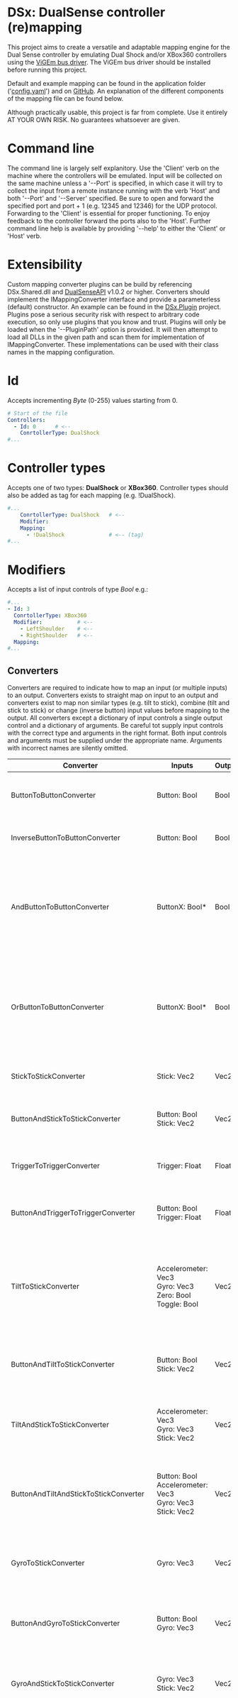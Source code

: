 # DSx: DualSense controller (re)mapping
This project aims to create a versatile and adaptable mapping engine for the Dual Sense controller by emulating Dual Shock and/or XBox360 controllers using the [ViGEm bus driver](https://github.com/ViGEm/ViGEmBus). The ViGEm bus driver should be installed before running this project.

Default and example mapping can be found in the application folder ('[config.yaml](https://github.com/rheuvel89/DSx/blob/main/DSx.Client/config.yaml)') and on [GitHub](https://github.com/rheuvel89/DSx/blob/main/DSx.Client/config.yaml). An explanation of the different components of the mapping file can be found below.

Although practically usable, this project is far from complete. Use it entirely AT YOUR OWN RISK. No guarantees whatsoever are given.

# Command line
The command line is largely self explanitory. Use the 'Client' verb on the machine where the controllers will be emulated. Input will be collected on the same machine unless a '--Port' is specified, in which case it will try to collect the input from a remote instance running with the verb 'Host' and both '--Port' and '--Server' specified. Be sure to open and forward the specified port and port + 1 (e.g. 12345 and 12346) for the UDP protocol. Forwarding to the 'Client' is essential for proper functioning. To enjoy feedback to the controller forward the ports also to the 'Host'. Further command line help is available by providing '--help' to either the 'Client' or 'Host' verb.

# Extensibility
Custom mapping converter plugins can be build by referencing DSx.Shared.dll and [DualSenseAPI](https://github.com/Ohjurot/DualSense-Windows) v1.0.2 or higher. Converters should implement the IMappingConverter interface and provide a parameterless (default) constructor. An example can be found in the [DSx.Plugin](https://github.com/rheuvel89/DSx/tree/main/DSx.Plugin) project. Plugins pose a serious security risk with respect to arbitrary code execution, so only use plugins that you know and trust. Plugins will only be loaded when the '--PluginPath' option is provided. It will then attempt to load all DLLs in the given path and scan them for implementation of IMappingConverter. These implementations can be used with their class names in the mapping configuration.

# Id
Accepts incrementing *Byte* (0-255) values starting from 0.
```yaml
# Start of the file
Controllers:
  - Id: 0      # <--
    ConrtollerType: DualShock
#...
```

# Controller types
Accepts one of two types: **DualShock** or **XBox360**. Controller types should also be added as tag for each mapping (e.g. !DualShock).
```yaml
#...
    ConrtollerType: DualShock   # <--
    Modifier:
    Mapping:
      - !DualShock              # <-- (tag)
#...
```

# Modifiers
Accepts a list of input controls of type *Bool* e.g.:
```yaml
#...
- Id: 3
  ConrtollerType: XBox360
  Modifier:           # <--
    - LeftShoulder    # <--
    - RightShoulder   # <--
  Mapping:
#...
```

## Converters
Converters are required to indicate how to map an input (or multiple inputs) to an output. Converters exists to straight map on input to an output and converters exist to map non similar types (e.g. tilt to stick), combine (tilt and stick to stick) or change (inverse button) input values before mapping to the output. All converters except a dictionary of input controls a single output control and a dictionary of arguments. Be careful tot supply input controls with the correct type and arguments in the right format. Both input controls and arguments must be supplied under the appropriate name. Arguments with incorrect names are silently omitted.

| Converter                             | Inputs                                                                 | Output | Arguments                                                                                               | Description                                                                                                                                             |
| ------------------------------------- | ---------------------------------------------------------------------- | ------ | ------------------------------------------------------------------------------------------------------- | ------------------------------------------------------------------------------------------------------------------------------------------------------- |
| ButtonToButtonConverter               | Button: Bool                                                           | Bool   |                                                                                                         | Use this for straigth button to button mapping.                                                                                                         |      
| InverseButtonToButtonConverter        | Button: Bool                                                           | Bool   |                                                                                                         | Inverts button input True -> False, False -> True                                                                                                       |             
| AndButtonToButtonConverter            | ButtonX: Bool*                                                         | Bool   |                                                                                                         | Accepts a list of Bool inputs of arbitrary length. Performs logical AND on the entire list. I.e. If one button is False it returns False.               |         
| OrButtonToButtonConverter             | ButtonX: Bool*                                                         | Bool   |                                                                                                         | Accepts a list of Bool inputs of arbitrary length. Performs logical OR on the entire list. I.e. If one button is True it returns True.                  | 
| StickToStickConverter                 | Stick: Vec2                                                            | Vec2   |                                                                                                         | Use this for straigth stick to stick mapping.                                                                                                           |    
| ButtonAndStickToStickConverter        | Button: Bool <br> Stick: Vec2                                          | Vec2   |                                                                                                         | Enables the given stick when the button is pressed.                                                                                                     |             
| TriggerToTriggerConverter             | Trigger: Float                                                         | Float  |                                                                                                         | Use this for straigth trigger to trigger mapping.                                                                                                       |        
| ButtonAndTriggerToTriggerConverter    | Button: Bool <br> Trigger: Float                                       | Float  |                                                                                                         | Enables the given trigger when the button is pressed.                                                                                                   |                 
| TiltToStickConverter                  | Accelerometer: Vec3 <br> Gyro: Vec3 <br> Zero: Bool <br> Toggle: Bool  | Vec2   | Sensitivity: Float <br> Deadzone: Float <br> Gamma: Float                                               | Converts accelerometer and gyro input to tilt that can be mapped to a stick. Hold **Zero** to recenter the tilt, **Toggle** turn tilt input on and off. |   
| ButtonAndTiltToStickConverter         | Button: Bool <br> Stick: Vec2                                          | Vec2   | ***TiltToStickConverter\****                                                                            | Enables the tilt to stick mapping when the button is pressed.                                                                                           |            
| TiltAndStickToStickConverter          | Accelerometer: Vec3 <br> Gyro: Vec3 <br> Stick: Vec2                   | Vec2   | ***TiltToStickConverter\**** <br> AlphaX: Float <br> AlphaY: Float <br> BetaX: Float <br> BetaY: Float  | Additively combines tilt and stick input so that it can be mapped to a stick.                                                                           |           
| ButtonAndTiltAndStickToStickConverter | Button: Bool <br> Accelerometer: Vec3 <br> Gyro: Vec3 <br> Stick: Vec2 | Vec2   | ***TiltAndStickToStickConverter\****                                                                    | Enable tilt input when the button is pressed, otherwise behaves as a stick to stick mapping.                                                            |                    
| GyroToStickConverter                  | Gyro: Vec3                                                             | Vec2   | GammaX: Float <br> GammaY: Float <br> EpsilonX: Float <br> EpsilonY                                     | Converts gyro input to a joystick mouse that can be mapped to a stick.                                                                                  |   
| ButtonAndGyroToStickConverter         | Button: Bool <br> Gyro: Vec3                                           | Vec2   | ***GyroToStickConverter\****                                                                            | Enables the gyro to stick mapping when the button is pressed.                                                                                           |            
| GyroAndStickToStickConverter          | Gyro: Vec3 <br> Stick: Vec2                                            | Vec2   | ***GyroToStickConverter\**** <br> AlphaX: Float <br> AlphaY: Float <br> BetaX: Float <br> BetaY: Float  | Additively combines gyro and stick input so that it can be mapped to a stick.                                                                           |           
| ButtonAndGyroAndStickToStickConverter | Button: Bool <br> Gyro: Vec3 <br> Stick: Vec2                          | Vec2   | ***GyroAndStickToStickConverter\****                                                                    | Enable gyro input when the button is pressed, otherwise behaves as a stick to stick mapping.                                                            |                    

**Arguments**

Sensitivity: Linear sensitivity for tilt to stick conversions. Default: 1,0. Range: 0,0 -> $\infty$.

Deadzone: Circular deadzone for tilt to stick conversion. Default 0,0. Range 0,0 -> 1,0.

Alpha/Beta: Coefficients for adding two inputs. I.e. $(Input_1*\alpha + Input_2*\beta)$. Default 1,0. Range: -$\infty$ -> $\infty$.

Gamma: Curvature parameter for tilt and gyro conversions. I.e. $(Input^\gamma)$. Default 1,0. Range: 0,0 -> $\infty$.

Epsilon: Gyro time-correction factor. This factor is dependent on the gyro sensor and polling interval.

<br/>

The following mapping snippet will simply map the triangle button to the corresponding button on the XBox360 controller:
```yaml
#...
    Mapping:
      - !XBox360
        Converter: ButtonToButtonConverter   # <--
        Input:
          Button: TriangleButton
        Output: YButton
#...
```

## Controls (input and output)
The input property contains a dictionary (list of names and the corresponding input controls) to indicate which input control should be used for a specific funtion in the converter. The output accepts a single output control of the type of controller that is assigned via the ControllerType property and tag. Be sure to match the types of input and output controls to the types required by the converter.
Input, types and their corresponding (default) mapping to DualShock or XBox360 controllers. Mapping multiple input controls toargy the same output for a given controller can lead to unexpected results. Use the provided converters to achieve combined mappings or map one type to another.

| Input                 | Type   | DualShock          | XBox360          |
| --------------------- | ------ | ------------------ | ---------------- |
| LeftStick             | Bool   | LeftStick          | LeftStick        |    
| LeftTrigger           | Float  | LeftTrigger        | LeftTrigger      |    
| LeftTriggerButton     | Bool   | LeftTriggerButton  |                  |    
| LeftShoulder          | Bool   | LeftShoulder       | LeftShoulder     |
| LeftStickButton       | Bool   | LeftStickButton    | LeftStickButton  |
| RightStick            | Vec2   | RightStick         | RightStick       |
| RightTrigger          | Float  | RightTrigger       | RightTrigger     |
| RightTriggerButton    | Bool   | RightTriggerButton |                  |
| RightShoulder         | Bool   | RightShoulder      | RightShoulder    |
| RightStickButton      | Bool   | RightStickButton   | RightStickButton |
| DPadNorth             | Bool   | DPadNorth          | DPadNorth        |
| DPadNorthEast         | Bool   | DPadNorthEast      | DPadNorthEast    |
| DPadEast              | Bool   | DPadEast           | DPadEast         |
| DPadSouthEast         | Bool   | DPadSouthEast      | DPadSouthEast    |
| DPadSouth             | Bool   | DPadSouth          | DPadSouth        |
| DPadSouthWest         | Bool   | DPadSouthWest      | DPadSouthWest    |
| DPadWest              | Bool   | DPadWest           | DPadWest         |
| DPadNorthWest         | Bool   | DPadNorthWest      | DPadNorthWest    |
| DPadNone              | Bool   | DPadNone           | DPadNone         |
| TriangleButton        | Bool   | TriangleButton     | YButton          |
| CircleButton          | Bool   | CircleButton       | BButton          |
| SquareButton          | Bool   | SquareButton       | XButton          |
| CrossButton           | Bool   | CrossButton        | AButton          |
| LogoButton            | Bool   |                    | GuideButton      | 
| CreateButton          | Bool   | ShareButton        | BackButton       |
| MenuButton            | Bool   | OptionButton       | StartButton      |
| MicButton             | Bool   |                    |                  |
| Touch1Id              | Byte   |                    |                  |
| Touch1                | Bool   |                    |                  |
| Touch1Position        | Vec2   |                    |                  |
| Touch2Id              | Byte   |                    |                  |
| Touch2                | Bool   |                    |                  |
| Touch2Position        | Vec2   |                    |                  |
| TouchButton           | Bool   |                    |                  |
| Accelerometer         | Vec3   |                    |                  |
| Gyro                  | Vec3   |                    |                  |
| IoMode                | IoMode |                    |                  |
| IsBatteryCharging     | Bool   |                    |                  |
| IsBatteryFullyCharged | Bool   |                    |                  |
| BatteryLevel          | Float  |                    |                  |
| IsHeadPhoneConnected  | Bool   |                    |                  |

One of the most simple converters is the ButtonToButtonConverter, accepting only on input and mapping it directly to the output.
```yaml
#...
    Mapping:
      - !XBox360
        Converter: ButtonToButtonConverter  
        Input:
          Button: TriangleButton            # <-- there is only one input required, the button to map from
        Output: YButton
#...
```

More complex converters often use multiple input controls to conrole different aspects of the converter.
```yaml
#...
- !DualShock
        Global: true
        Inputs:
          Accelerometer: Accelerometer  # <-- Accelerometer input
          Gyro: Gyro                    # <-- Gyro input
          Stick: RightStick             # <-- The stick to combine with
          Zero: TouchButton             # <-- Button to reset the zero position
          Toggle: CreateButton          # <-- Button to toggle tilt input on/off (and therefore switch to stick only)
        Output: RightStick
        Converter: TiltAndStickToStickConverter
#...
```

# Arguments
The arguments are a list of names and values and can be used to finetune the behaviour of a converter. Some converters accept no arguments (ButtonToButtonConverter) while the more complex converters accept multiple arguments, each with their own effect on the output of the converter. All arguments have a default value (if omitted) which can be found in the converters table.
```yaml
- !DualShock
        Global: true
        Inputs:
          Tilt: Tilt
          Stick: RightStick
          Zero: TouchButton
          Toggle: CreateButton
        Output: RightStick
        Converter: TiltAndStickToStickConverter
        Arguments:
          AlphaX: 1,0       # <-- Weight of the tilt contribution in the X-axis
          AlphaY: 1,0       # <-- Weight of the tilt contribution in the Y-axis
          BetaX: 1,0        # <-- Weight of the stick contribution in the X-axis
          BetaY: 1,0        # <-- Weight of the stick contribution in the Y-axis
          Sensitivity: 1,7  # <-- Sensitivity of the tilt input (higher is more sensitive)
          Deadzone: 0,1     # <-- Deadzone of the tilt input 
```

## Global
Use the global property to indicate whether a specific mapping should be active only when the provider modifiers have been pressed (**false** or absent) or should always be active (**true**). A good usecase is mapping tilt input to one of stick of a second or other controller without losing the ability to map the other controls use a modifier. See Converters for an example.

# Attribution
This project uses [ViGEm.NET](https://github.com/ViGEm/ViGEm.NET) for emulating virtual Dual Shock and XBox360 controllers.

This project uses [DualSense-Windows](https://github.com/Ohjurot/DualSense-Windows) for collecting Dual Sense input.
